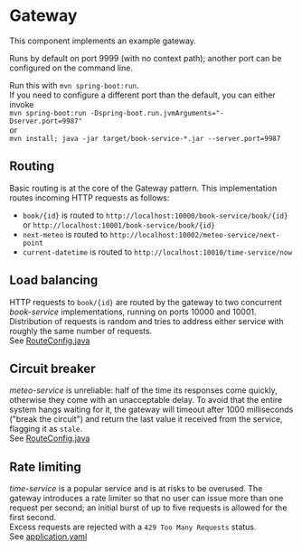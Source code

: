 # Gateway

This component implements an example gateway.

Runs by default on port 9999 (with no context path);
another port can be configured on the command line.

Run this with `mvn spring-boot:run`.  
If you need to configure a different port than the default, you can either invoke  
`mvn spring-boot:run -Dspring-boot.run.jvmArguments="-Dserver.port=9987"`  
or   
`mvn install; java -jar target/book-service-*.jar --server.port=9987`

## Routing

Basic routing is at the core of the Gateway pattern. This
implementation routes incoming HTTP requests as follows:
* `book/{id}` is routed to `http://localhost:10000/book-service/book/{id}` or `http://localhost:10001/book-service/book/{id}`
* `next-meteo` is routed to `http://localhost:10002/meteo-service/next-point`
* `current-datetime` is routed to `http://localhost:10010/time-service/now`

## Load balancing

HTTP requests to `book/{id}` are routed by the gateway to two concurrent _book-service_ implementations, 
running on ports 10000 and 10001. Distribution of requests is random and tries to address either
service with roughly the same number of requests.  
See [RouteConfig.java](src/main/java/alma/obops/springcloud/gateway/RouteConfig.java)

## Circuit breaker

_meteo-service_ is unreliable: half of the time its responses come quickly,
otherwise they come with an unacceptable delay. To avoid that the entire
system hangs waiting for it, the gateway will timeout after 1000 
milliseconds ("break the circuit") 
and return the last value it received from the service,
flagging it as `stale`.  
See [RouteConfig.java](src/main/java/alma/obops/springcloud/gateway/RouteConfig.java)

## Rate limiting

_time-service_ is a popular service and is at risks to be overused. The gateway introduces a
rate limiter so that no user can issue more than one request per second; an initial burst of
up to five requests is allowed for the first second.    
Excess requests are rejected
with a `429 Too Many Requests` status.  
See [application.yaml](src/main/resources/application.yaml)
